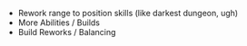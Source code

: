  + Rework range to position skills (like darkest dungeon, ugh)
 + More Abilities / Builds
 + Build Reworks / Balancing